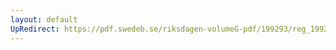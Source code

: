 ```yaml
---
layout: default
UpRedirect: https://pdf.swedeb.se/riksdagen-volumeG-pdf/199293/reg_199293/reg_199293_0015.pdf
---
```

